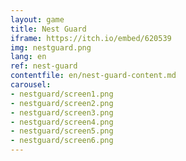 ```yaml
---
layout: game
title: Nest Guard
iframe: https://itch.io/embed/620539
img: nestguard.png
lang: en
ref: nest-guard
contentfile: en/nest-guard-content.md
carousel:
- nestguard/screen1.png
- nestguard/screen2.png
- nestguard/screen3.png
- nestguard/screen4.png
- nestguard/screen5.png
- nestguard/screen6.png
---
```

